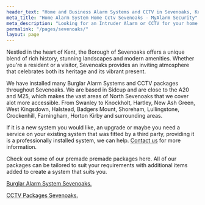 ```yaml
---
header_text: "Home and Business Alarm Systems and CCTV in Sevenoaks, Kent"
meta_title: "Home Alarm System Home Cctv Sevenoaks - MyAlarm Security"
meta_description: "Looking for an Intruder Alarm or CCTV for your home or business? Alarm Battery. Bexley, Dartford, Orpington, Bromley, Sevenoaks, Greenwich. Tel 020 8302 4065."
permalink: "/pages/sevenoaks/"
layout: page
---
```


Nestled in the heart of Kent, the Borough of Sevenoaks offers a unique blend of rich history, stunning landscapes and modern amenities. Whether you\'re a resident or a visitor, Sevenoaks provides an inviting atmosphere that celebrates both its heritage and its vibrant present.

We have installed many Burglar Alarm Systems and CCTV packages throughout Sevenoaks. We are based in Sidcup and are close to the A20 and M25, which makes the vast areas of North Sevenoaks that we cover alot more accessible. From Swanley to Knockholt, Hartley, New Ash Green, West Kingsdown, Halstead, Badgers Mount, Shoreham, Lullingstone, Crockenhill, Farningham, Horton Kirby and surrounding areas.

If it is a new system you would like, an upgrade or maybe you need a service on your existing system that was fitted by a third party, providing it is a professionally installed system, we can help. [Contact us](/contact/) for more information.

Check out some of our premade premade packages here. All of our packages can be tailored to suit your requirements with additional items added to create a system that suits you.

[Burglar Alarm System Sevenoaks.](/categories/burglar-alarms/)

[CCTV Packages Sevenoaks.](/categories/cctv/)